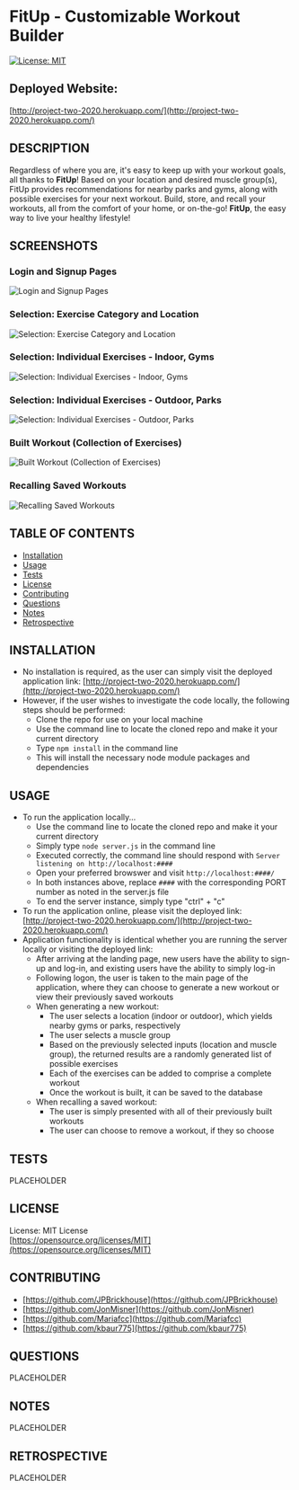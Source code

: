 # FitUp - Customizable Workout Builder

[![License: MIT](https://img.shields.io/badge/License-MIT-yellow.svg)](https://opensource.org/licenses/MIT)

## Deployed Website:
[http://project-two-2020.herokuapp.com/](http://project-two-2020.herokuapp.com/)

## DESCRIPTION
Regardless of where you are, it's easy to keep up with your workout goals, all thanks to **FitUp**! Based on your location and desired muscle group(s), FitUp provides recommendations for nearby parks and gyms, along with possible exercises for your next workout. Build, store, and recall your workouts, all from the comfort of your home, or on-the-go! **FitUp**, the easy way to live your healthy lifestyle!

## SCREENSHOTS

### Login and Signup Pages
![Login and Signup Pages](./public/img/screenshots/LoginSignup.png)

### Selection: Exercise Category and Location
![Selection: Exercise Category and Location](./public/img/screenshots/Selection1.png)

### Selection: Individual Exercises - Indoor, Gyms
![Selection: Individual Exercises - Indoor, Gyms](./public/img/screenshots/IndoorGyms.png)

### Selection: Individual Exercises - Outdoor, Parks
![Selection: Individual Exercises - Outdoor, Parks](./public/img/screenshots/OutdoorParks.png)

### Built Workout (Collection of Exercises)
![Built Workout (Collection of Exercises)](./public/img/screenshots/BuiltWorkout.png)

### Recalling Saved Workouts
![Recalling Saved Workouts](./public/img/screenshots/SavedWorkouts.png)

## TABLE OF CONTENTS
* [Installation](#installation)
* [Usage](#usage)
* [Tests](#tests)
* [License](#license)
* [Contributing](#contributing)
* [Questions](#questions)
* [Notes](#notes)
* [Retrospective](#retrospective)

## INSTALLATION
- No installation is required, as the user can simply visit the deployed application link: [http://project-two-2020.herokuapp.com/](http://project-two-2020.herokuapp.com/)
- However, if the user wishes to investigate the code locally, the following steps should be performed:
    - Clone the repo for use on your local machine
    - Use the command line to locate the cloned repo and make it your current directory
    - Type `npm install` in the command line
    - This will install the necessary node module packages and dependencies

## USAGE
- To run the application locally...
    - Use the command line to locate the cloned repo and make it your current directory
    - Simply type `node server.js` in the command line
    - Executed correctly, the command line should respond with `Server listening on http://localhost:####`
    - Open your preferred browswer and visit `http://localhost:####/`
    - In both instances above, replace `####` with the corresponding PORT number as noted in the server.js file
    - To end the server instance, simply type "ctrl" + "c"
- To run the application online, please visit the deployed link: [http://project-two-2020.herokuapp.com/](http://project-two-2020.herokuapp.com/)
- Application functionality is identical whether you are running the server locally or visiting the deployed link:
    - After arriving at the landing page, new users have the ability to sign-up and log-in, and existing users have the ability to simply log-in
    - Following logon, the user is taken to the main page of the application, where they can choose to generate a new workout or view their previously saved workouts
    - When generating a new workout:
        - The user selects a location (indoor or outdoor), which yields nearby gyms or parks, respectively
        - The user selects a muscle group
        - Based on the previously selected inputs (location and muscle group), the returned results are a randomly generated list of possible exercises
        - Each of the exercises can be added to comprise a complete workout
        - Once the workout is built, it can be saved to the database
    - When recalling a saved workout:
        - The user is simply presented with all of their previously built workouts
        - The user can choose to remove a workout, if they so choose

## TESTS
PLACEHOLDER





## LICENSE
License: MIT License<br>
[https://opensource.org/licenses/MIT](https://opensource.org/licenses/MIT)

## CONTRIBUTING
- [https://github.com/JPBrickhouse](https://github.com/JPBrickhouse)
- [https://github.com/JonMisner](https://github.com/JonMisner)
- [https://github.com/Mariafcc](https://github.com/Mariafcc)
- [https://github.com/kbaur775](https://github.com/kbaur775)

## QUESTIONS
PLACEHOLDER

## NOTES
PLACEHOLDER

## RETROSPECTIVE
PLACEHOLDER